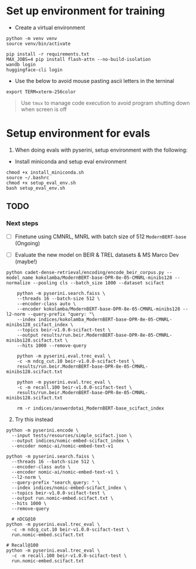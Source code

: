 # Set up environment for training
- Create a virtual environment
```
python -m venv venv
source venv/bin/activate
```

```
pip install -r requirements.txt
MAX_JOBS=4 pip install flash-attn --no-build-isolation
wandb login
huggingface-cli login
```
- Use the below to avoid mouse pasting ascii letters in the terninal
```
export TERM=xterm-256color
```
> Use `tmux` to manage code execution to avoid program shutting down when screen is off

# Setup environment for evals
1. When doing evals with pyserini, setup environment with the following:
- Install miniconda and setup eval environment
```
chmod +x install_miniconda.sh
source ~/.bashrc
chmod +x setup_eval_env.sh
bash setup_eval_env.sh
```

## TODO
### Next steps
- [ ] Finetune using CMNRL, MNRL with batch size of 512 `ModernBERT-base` (Ongoing)
- [ ] Evaluate the new model on BEIR & TREL datasets & MS Marco Dev (maybe!)


```
python cadet-dense-retrieval/encoding/encode_beir_corpus.py --model_name kokolamba/ModernBERT-base-DPR-8e-05-CMNRL-minibs128 --normalize --pooling cls --batch_size 1800 --dataset scifact

    python -m pyserini.search.faiss \
    --threads 16 --batch-size 512 \
    --encoder-class auto \
    --encoder kokolamba/ModernBERT-base-DPR-8e-05-CMNRL-minibs128 --l2-norm --query-prefix "query: "\
    --index indices/kokolamba_ModernBERT-base-DPR-8e-05-CMNRL-minibs128_scifact_index \
    --topics beir-v1.0.0-scifact-test \
    --output results/run.beir.ModernBERT-base-DPR-8e-05-CMNRL-minibs128.scifact.txt \
    --hits 1000 --remove-query

    python -m pyserini.eval.trec_eval \
    -c -m ndcg_cut.10 beir-v1.0.0-scifact-test \
    results/run.beir.ModernBERT-base-DPR-8e-05-CMNRL-minibs128.scifact.txt

    python -m pyserini.eval.trec_eval \
    -c -m recall.100 beir-v1.0.0-scifact-test \
    results/run.beir.ModernBERT-base-DPR-8e-05-CMNRL-minibs128.scifact.txt

    rm -r indices/answerdotai_ModernBERT-base_scifact_index

```

2. Try this instead
```
python -m pyserini.encode \
  --input tests/resources/simple_scifact.json \
  --output indices/nomic-embed-scifact_index \
  --encoder nomic-ai/nomic-embed-text-v1

python -m pyserini.search.faiss \
  --threads 16 --batch-size 512 \
  --encoder-class auto \
  --encoder nomic-ai/nomic-embed-text-v1 \
  --l2-norm \
  --query-prefix "search_query: " \
  --index indices/nomic-embed-scifact_index \
  --topics beir-v1.0.0-scifact-test \
  --output run.nomic-embed.scifact.txt \
  --hits 1000 \
  --remove-query

  # nDCG@10
python -m pyserini.eval.trec_eval \
  -c -m ndcg_cut.10 beir-v1.0.0-scifact-test \
  run.nomic-embed.scifact.txt

# Recall@100
python -m pyserini.eval.trec_eval \
  -c -m recall.100 beir-v1.0.0-scifact-test \
  run.nomic-embed.scifact.txt

```